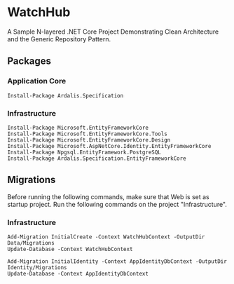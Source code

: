 # WatchHub

A Sample N-layered .NET Core Project Demonstrating Clean Architecture and the Generic Repository Pattern.

## Packages

### Application Core
```
Install-Package Ardalis.Specification
```

### Infrastructure
```
Install-Package Microsoft.EntityFrameworkCore
Install-Package Microsoft.EntityFrameworkCore.Tools
Install-Package Microsoft.EntityFrameworkCore.Design
Install-Package Microsoft.AspNetCore.Identity.EntityFrameworkCore
Install-Package Npgsql.EntityFramework.PostgreSQL
Install-Package Ardalis.Specification.EntityFrameworkCore
```
## Migrations
Before running the following commands, make sure that Web is set as startup project. Run the following commands on the project "Infrastructure". 

### Infrastructure
```
Add-Migration InitialCreate -Context WatchHubContext -OutputDir Data/Migrations
Update-Database -Context WatchHubContext

Add-Migration InitialIdentity -Context AppIdentityDbContext -OutputDir Identity/Migrations
Update-Database -Context AppIdentityDbContext
```
